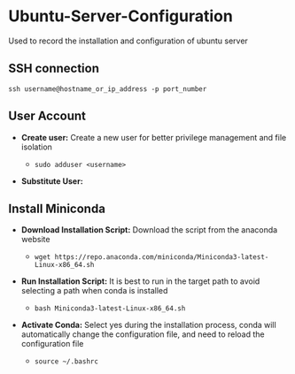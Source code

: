 # Ubuntu-Server-Configuration
Used to record the installation and configuration of ubuntu server

## SSH connection
`ssh username@hostname_or_ip_address -p port_number`

## User Account
* **Create user:** Create a new user for better privilege management and file isolation
    * `sudo adduser <username>`

* **Substitute User:**

## Install Miniconda
* **Download Installation Script:** Download the script from the anaconda website
    * `wget https://repo.anaconda.com/miniconda/Miniconda3-latest-Linux-x86_64.sh`

* **Run Installation Script:** It is best to run in the target path to avoid selecting a path when conda is installed
    * `bash Miniconda3-latest-Linux-x86_64.sh`

* **Activate Conda:** Select yes during the installation process, conda will automatically change the configuration file, and need to reload the configuration file
    * `source ~/.bashrc`
 

